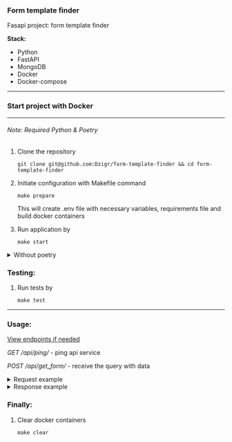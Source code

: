### Form template finder
Fasapi project: form template finder

**Stack:**
* Python
* FastAPI
* MongoDB
* Docker
* Docker-compose

----

### Start project with Docker ###

----

###### Note: Required Python & Poetry ######
1. Clone the repository
    ```comandline
    git clone git@github.com:Dzigr/form-template-finder && cd form-template-finder
    ```

2. Initiate configuration with Makefile command
    ```commandline
    make prepare
    ```
   This will create .env file with necessary variables, requirements file and build docker containers

3. Run application by
    ```commandline
    make start
    ```

<details><summary>
Without poetry
</summary>

---

1. Create virtual environment
    ```commandline
    python3 -m venv venv
    ```
2. Activate virtual environment
    ```commandline 
    source venv/bin/activate
    ```
3. Install requirements via pip
    ```commandline 
    pip install -r requirements.txt
    ```
4. Run docker-compose
    ```bash
    docker-compose up --build
    ```
---
</details>

### Testing:

1. Run tests by
    ```commandline
    make test
    ```

---

### Usage:

[View endpoints if needed][docs]

*GET /api/ping/* - ping api service

*POST /api/get_form/* - receive the query with data 

<details><summary>Request example</summary>

```json lines
  f_name1=value1&f_name2=value2
```

</details>

<details><summary>Response example</summary>

If form found in database return form template name:
```json lines
  "FormName"
```

Otherwise return initial data with serialized fields:
```json lines
{
  "f_name1": FIELD_TYPE,
  "f_name2": FIELD_TYPE
}
```

</details>

### Finally:

1. Clear docker containers
    ```commandline
    make clear
    ```

<!-- links -->

[docs]: http://127.0.0.1:8888/api/docs